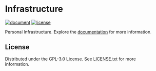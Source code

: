 # Infrastructure

[![document](https://img.shields.io/website?label=document&logo=materialformkdocs&url=https%3A%2F%2Finfra.zikoeng.com)](https://infra.zikoeng.com)
[![license](https://img.shields.io/github/license/zikoengtsik/infrastructure?logo=gnu)](https://www.gnu.org/licenses/gpl-3.0.html)

Personal Infrastructure. Explore the [documentation](https://infra.zikoeng.com) for more information.

## License

Distributed under the GPL-3.0 License. See [LICENSE.txt](LICENSE.txt) for more information.

